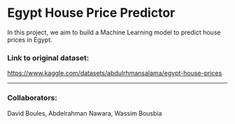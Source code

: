 # Egypt House Price Predictor
In this project, we aim to build a Machine Learning model to predict house prices in Egypt.

### Link to original dataset:
https://www.kaggle.com/datasets/abdulrhmansalama/egypt-house-prices
_________

### Collaborators:
David Boules, Abdelrahman Nawara, Wassim Bousbia
